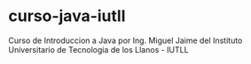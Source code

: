 curso-java-iutll
================

Curso de Introduccion a Java por Ing. Miguel Jaime del Instituto Universitario de Tecnologia de los Llanos - IUTLL
